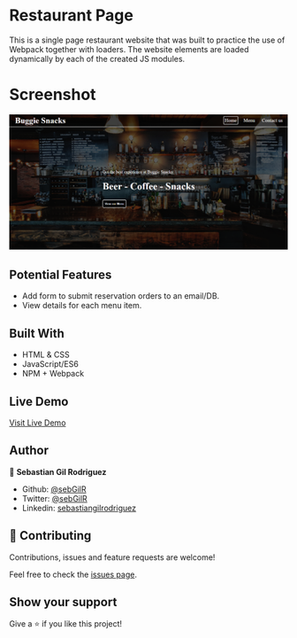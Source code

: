 # Restaurant Page 

This is a single page restaurant website that was built to practice the use of Webpack together with loaders. The website elements are loaded dynamically by each of the created JS modules.

# Screenshot
![screenshot](./screenshot.png)

## Potential Features
- Add form to submit reservation orders to an email/DB.
- View details for each menu item.

## Built With
- HTML & CSS
- JavaScript/ES6
- NPM + Webpack

## Live Demo
[Visit Live Demo](https://raw.githack.com/sebGilR/restaurant_home/feature/app/dist/index.html)

## Author

👤 **Sebastian Gil Rodriguez**

- Github: [@sebGilR](https://github.com/sebGilR)
- Twitter: [@sebGilR](https://twitter.com/sebGilR)
- Linkedin: [sebastiangilrodriguez](https://www.linkedin.com/in/sebastiangilrodriguez)

## 🤝 Contributing

Contributions, issues and feature requests are welcome!

Feel free to check the [issues page](https://github.com/sebGilR/restaurant_home/issues).

## Show your support

Give a ⭐️ if you like this project!
